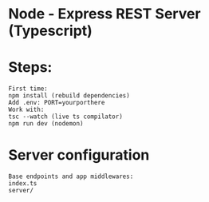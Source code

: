 # Node - Express REST Server (Typescript)

# Steps:
    First time:
    npm install (rebuild dependencies)
    Add .env: PORT=yourporthere
    Work with:
    tsc --watch (live ts compilator)
    npm run dev (nodemon)

# Server configuration 
    Base endpoints and app middlewares:
    index.ts
    server/
